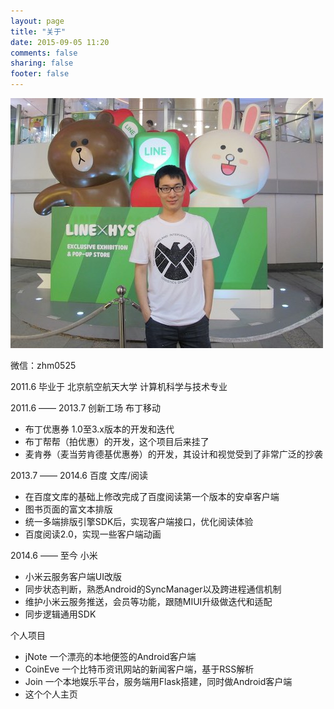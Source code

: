 ```yaml
---
layout: page
title: "关于"
date: 2015-09-05 11:20
comments: false
sharing: false
footer: false
---
```

![zhanghuimin](/images/about_me.jpg)

微信：zhm0525

2011.6	毕业于 北京航空航天大学 计算机科学与技术专业<br />

2011.6 —— 2013.7 创新工场 布丁移动 <br />

 - 布丁优惠券 1.0至3.x版本的开发和迭代
 - 布丁帮帮（拍优惠）的开发，这个项目后来挂了
 - 麦肯券（麦当劳肯德基优惠券）的开发，其设计和视觉受到了非常广泛的抄袭

2013.7 —— 2014.6 百度 文库/阅读 <br />

 - 在百度文库的基础上修改完成了百度阅读第一个版本的安卓客户端
 - 图书页面的富文本排版
 - 统一多端排版引擎SDK后，实现客户端接口，优化阅读体验
 - 百度阅读2.0，实现一些客户端动画

2014.6 —— 至今 小米 <br />

 - 小米云服务客户端UI改版
 - 同步状态判断，熟悉Android的SyncManager以及跨进程通信机制
 - 维护小米云服务推送，会员等功能，跟随MIUI升级做迭代和适配
 - 同步逻辑通用SDK

个人项目 <br />

 - jNote 一个漂亮的本地便签的Android客户端
 - CoinEve 一个比特币资讯网站的新闻客户端，基于RSS解析
 - Join 一个本地娱乐平台，服务端用Flask搭建，同时做Android客户端
 - 这个个人主页
